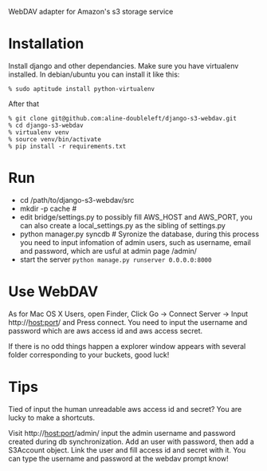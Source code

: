 WebDAV adapter for Amazon's s3 storage service

Installation
============

Install django and other dependancies. Make sure you have virtualenv installed. In debian/ubuntu you can install it like this:

```!bash
% sudo aptitude install python-virtualenv
```

After that

```!bash
% git clone git@github.com:aline-doubleleft/django-s3-webdav.git
% cd django-s3-webdav
% virtualenv venv
% source venv/bin/activate
% pip install -r requirements.txt
```

Run
===========

* cd /path/to/django-s3-webdav/src
* mkdir -p cache  #
* edit bridge/settings.py to possibly fill AWS_HOST and AWS_PORT, you can also create a local_settings.py as the sibling of settings.py
* python manager.py syncdb  # Syronize the database, during this process you need to input infomation of admin users, such as username, email and password, which are usful at admin page /admin/
* start the server ```python manage.py runserver 0.0.0.0:8000```

Use WebDAV
===========

As for Mac OS X Users, open Finder, Click Go -> Connect Server ->
Input http://<host:port>/ and Press connect. You need to input the username and password which are aws access id and aws access secret.

If there is no odd things happen a explorer window appears with several folder corresponding to your buckets, good luck!

Tips
===========

Tied of input the human unreadable aws access id and secret? You are lucky to make a shortcuts. 

Visit http://<host:port>/admin/ input the admin username and password created during db synchronization. Add an user with password, then add a S3Account object. Link the user and fill access id and secret with it. You can type the username and password at the webdav prompt know!

